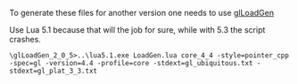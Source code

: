 To generate these files for another version one needs to use [glLoadGen](https://bitbucket.org/alfonse/glloadgen/wiki/Home)

Use Lua 5.1 because that will the job for sure, while with 5.3 the script crashes.

`\glLoadGen_2_0_5>..\lua5.1.exe LoadGen.lua core_4_4 -style=pointer_cpp -spec=gl -version=4.4 -profile=core -stdext=gl_ubiquitous.txt -stdext=gl_plat_3_3.txt`

